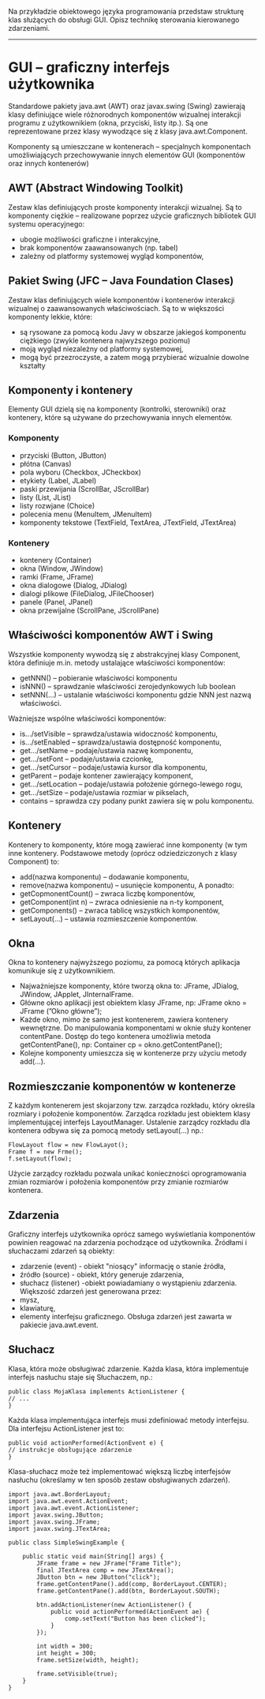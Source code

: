 Na przykładzie obiektowego języka programowania przedstaw strukturę klas
służących do obsługi GUI. Opisz technikę sterowania kierowanego zdarzeniami.

---

# GUI – graficzny interfejs użytkownika 

Standardowe pakiety java.awt (AWT) oraz javax.swing (Swing) zawierają
klasy definiujące wiele różnorodnych komponentów wizualnej interakcji programu z
użytkownikiem (okna, przyciski, listy itp.). Są one reprezentowane przez klasy
wywodzące się z klasy java.awt.Component.

Komponenty są umieszczane w kontenerach – specjalnych komponentach umożliwiających przechowywanie innych elementów GUI (komponentów oraz innych kontenerów) 


## AWT (Abstract Windowing Toolkit)
Zestaw klas definiujących proste komponenty interakcji wizualnej. Są to komponenty ciężkie – realizowane poprzez użycie graficznych bibliotek GUI systemu operacyjnego:
* ubogie możliwości graficzne i interakcyjne,
* brak komponentów zaawansowanych (np. tabel)
* zależny od platformy systemowej wygląd komponentów, 

## Pakiet Swing (JFC – Java Foundation Clases)
Zestaw klas definiujących wiele komponentów i kontenerów interakcji wizualnej o zaawansowanych właściwościach. Są to w większości komponenty lekkie, które:
* są rysowane za pomocą kodu Javy w obszarze jakiegoś komponentu ciężkiego
(zwykle kontenera najwyższego poziomu)
* moją wygląd niezależny od platformy systemowej,
* mogą być przezroczyste, a zatem mogą przybierać wizualnie dowolne kształty

## Komponenty i kontenery 
Elementy GUI dzielą się na komponenty (kontrolki, sterowniki) oraz kontenery,
które są używane do przechowywania innych elementów. 

### Komponenty
* przyciski (Button, JButton)
* płótna (Canvas)
* pola wyboru (Checkbox, JCheckbox)
* etykiety (Label, JLabel)
* paski przewijania (ScrollBar, JScrollBar)
* listy (List, JList)
* listy rozwjane (Choice)
* polecenia menu (MenuItem, JMenuItem)
* komponenty tekstowe (TextField, TextArea, JTextField, JTextArea) 

### Kontenery
* kontenery (Container)
* okna (Window, JWindow)
* ramki (Frame, JFrame)
* okna dialogowe (Dialog, JDialog)
* dialogi plikowe (FileDialog, JFileChooser)
* panele (Panel, JPanel)
* okna przewijalne (ScrollPane, JScrollPane) 

## Właściwości komponentów AWT i Swing 

Wszystkie komponenty wywodzą się z abstrakcyjnej klasy Component,
która definiuje m.in. metody ustalające właściwości komponentów:
* getNNN() – pobieranie właściwości komponentu
* isNNN() – sprawdzanie właściwości zerojedynkowych lub boolean
* setNNN(...) – ustalanie właściwości komponentu gdzie NNN jest nazwą właściwości.

Ważniejsze wspólne właściwości komponentów:
* is.../setVisible – sprawdza/ustawia widoczność komponentu,
* is.../setEnabled – sprawdza/ustawia dostępność komponentu,
* get.../setName – podaje/ustawia nazwę komponentu,
* get.../setFont – podaje/ustawia czcionkę,
* get.../setCursor – podaje/ustawia kursor dla komponentu,
* getParent – podaje kontener zawierający komponent,
* get.../setLocation – podaje/ustawia położenie górnego-lewego rogu,
* get.../setSize – podaje/ustawia rozmiar w pikselach,
* contains – sprawdza czy podany punkt zawiera się w polu komponentu.

## Kontenery
Kontenery to komponenty, które mogą zawierać inne komponenty (w tym inne
kontenery. Podstawowe metody (oprócz odziedziczonych z klasy Component) to:
* add(nazwa komponentu) – dodawanie komponentu,
* remove(nazwa komponentu) – usunięcie komponentu,
A ponadto:
* getCopmonentCount() – zwraca liczbę komponentów,
* getComponent(int n) – zwraca odniesienie na n-ty komponent,
* getComponents() – zwraca tablicę wszystkich komponentów,
* setLayout(...) – ustawia rozmieszczenie komponentów.

## Okna
Okna to kontenery najwyższego poziomu, za pomocą których aplikacja komunikuje
się z użytkownikiem.
* Najważniejsze komponenty, które tworzą okna to: JFrame, JDialog, JWindow, JApplet, JInternalFrame.
* Główne okno aplikacji jest obiektem klasy JFrame, np: JFrame okno = JFrame (”Okno główne”);
* Każde okno, mimo że samo jest kontenerem, zawiera kontenery wewnętrzne. Do manipulowania komponentami w oknie służy kontener contentPane. Dostęp
do tego kontenera umożliwia metoda getContentPane(), np: Container cp = okno.getContentPane();
* Kolejne komponenty umieszcza się w kontenerze przy użyciu metody add(...).

## Rozmieszczanie komponentów w kontenerze 
Z każdym kontenerem jest skojarzony tzw. zarządca rozkładu, który określa
rozmiary i położenie komponentów. Zarządca rozkładu jest obiektem klasy
implementującej interfejs LayoutManager. Ustalenie zarządcy rozkładu dla kontenera
odbywa się za pomocą metody setLayout(...) np.:
````
FlowLayout flow = new FlowLayot();
Frame f = new Frme();
f.setLayout(flow);
````
Użycie zarządcy rozkładu pozwala unikać konieczności oprogramowania zmian
rozmiarów i położenia komponentów przy zmianie rozmiarów kontenera. 

## Zdarzenia
Graficzny interfejs użytkownika oprócz samego wyświetlania komponentów powinien
reagować na zdarzenia pochodzące od użytkownika. Źródłami i słuchaczami zdarzeń są
obiekty:
* zdarzenie (event) - obiekt "niosący" informację o stanie źródła,
* źródło (source) - obiekt, który generuje zdarzenia,
* słuchacz (listener) -obiekt powiadamiany o wystąpieniu zdarzenia.
Większość zdarzeń jest generowana przez:
* mysz,
* klawiaturę,
* elementy interfejsu graficznego.
Obsługa zdarzeń jest zawarta w pakiecie java.awt.event. 

## Słuchacz
Klasa, która może obsługiwać zdarzenie. Każda klasa, która
implementuje interfejs nasłuchu staje się Słuchaczem, np.:
````
public class MojaKlasa implements ActionListener {
// ...
}
````
Każda klasa implementująca interfejs musi zdefiniować metody interfejsu.
Dla interfejsu ActionListener jest to:
````
public void actionPerformed(ActionEvent e) {
// instrukcje obsługujące zdarzenie
}
````
Klasa-słuchacz może też implementować większą liczbę interfejsów nasłuchu
(określamy w ten sposób zestaw obsługiwanych zdarzeń). 
````
import java.awt.BorderLayout;
import java.awt.event.ActionEvent;
import java.awt.event.ActionListener;
import javax.swing.JButton;
import javax.swing.JFrame;
import javax.swing.JTextArea;
 
public class SimpleSwingExample {
 
	public static void main(String[] args) {
		JFrame frame = new JFrame("Frame Title");
		final JTextArea comp = new JTextArea();
		JButton btn = new JButton("click");
		frame.getContentPane().add(comp, BorderLayout.CENTER);
		frame.getContentPane().add(btn, BorderLayout.SOUTH);
 
		btn.addActionListener(new ActionListener() {
			public void actionPerformed(ActionEvent ae) {
				comp.setText("Button has been clicked");
			}
		});
 
		int width = 300;
		int height = 300;
		frame.setSize(width, height);
 
		frame.setVisible(true);
	}
}
````
